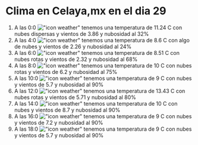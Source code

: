 # Clima en Celaya,mx en el dia 29

1. A las 0:0 !["icon weather"](http://openweathermap.org/img/w/03n.png) tenemos una temperatura de 11.24 C con nubes dispersas y  vientos de 3.86 y nubosidad al 32%
1. A las 4:0 !["icon weather"](http://openweathermap.org/img/w/02n.png) tenemos una temperatura de 8.6 C con algo de nubes y  vientos de 2.26 y nubosidad al 24%
1. A las 6:0 !["icon weather"](http://openweathermap.org/img/w/04n.png) tenemos una temperatura de 8.51 C con nubes rotas y  vientos de 2.32 y nubosidad al 68%
1. A las 8:0 !["icon weather"](http://openweathermap.org/img/w/04n.png) tenemos una temperatura de 10 C con nubes rotas y  vientos de 6.2 y nubosidad al 75%
1. A las 10:0 !["icon weather"](http://openweathermap.org/img/w/04d.png) tenemos una temperatura de 9 C con nubes y  vientos de 5.7 y nubosidad al 90%
1. A las 12:0 !["icon weather"](http://openweathermap.org/img/w/04d.png) tenemos una temperatura de 13.43 C con nubes rotas y  vientos de 5.71 y nubosidad al 80%
1. A las 14:0 !["icon weather"](http://openweathermap.org/img/w/04d.png) tenemos una temperatura de 10 C con nubes y  vientos de 8.7 y nubosidad al 90%
1. A las 16:0 !["icon weather"](http://openweathermap.org/img/w/04d.png) tenemos una temperatura de 9 C con nubes y  vientos de 7.2 y nubosidad al 90%
1. A las 18:0 !["icon weather"](http://openweathermap.org/img/w/04d.png) tenemos una temperatura de 9 C con nubes y  vientos de 5.7 y nubosidad al 90%
